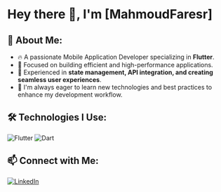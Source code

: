 
# Hey there 👋, I'm [MahmoudFaresr]

## 🚀 About Me:
- 🔥 A passionate Mobile Application Developer specializing in **Flutter**.
- 🎯 Focused on building efficient and high-performance applications.
- 🧠 Experienced in **state management, API integration, and creating seamless user experiences**.
- 🚀 I'm always eager to learn new technologies and best practices to enhance my development workflow.

## 🛠️ Technologies I Use:
![Flutter](https://img.shields.io/badge/-Flutter-02569B?logo=flutter&logoColor=white&style=flat)
![Dart](https://img.shields.io/badge/-Dart-0175C2?logo=dart&logoColor=white&style=flat)

## 📫 Connect with Me:
[![LinkedIn](https://img.shields.io/badge/-LinkedIn-0077B5?logo=linkedin&logoColor=white&style=flat)](https://www.linkedin.com/in/mahmoud-fares-4a110b2a5)

